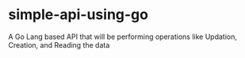 # simple-api-using-go
A Go Lang based API that will be performing operations like Updation, Creation, and Reading the data
